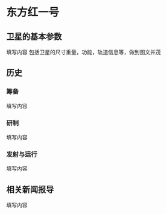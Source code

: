 <!--
 * @Author: blueWALL-E
 * @Date: 2025-06-26 14:22:30
 * @LastEditTime: 2025-06-26 14:39:43
 * @FilePath: \Chinese Aerospace History\中国航天纪传史\工程纪\两弹一星\东方红一号.md
 * @Description: 东方红一号卫星的历史
 * @Wearing:  Read only, do not modify place!!! 
 * @Shortcut keys:  ctrl+alt+/ ctrl+alt+z
-->
# 东方红一号

## 卫星的基本参数

填写内容 包括卫星的尺寸重量，功能，轨道信息等，做到图文并茂

## 历史

### 筹备

填写内容

### 研制

填写内容

### 发射与运行

填写内容

## 相关新闻报导

填写内容
